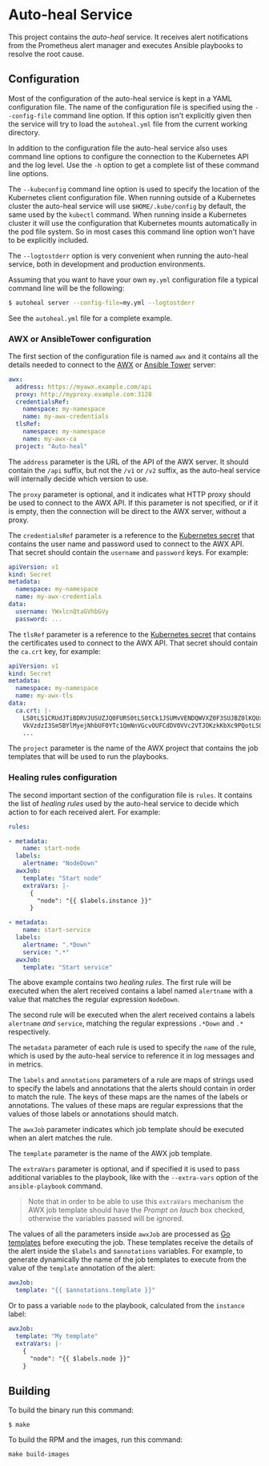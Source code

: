 # Auto-heal Service

This project contains the _auto-heal_ service. It receives alert notifications
from the Prometheus alert manager and executes Ansible playbooks to resolve the
root cause.

## Configuration

Most of the configuration of the auto-heal service is kept in a YAML
configuration file. The name of the configuration file is specified using the
`--config-file` command line option. If this option isn't explicitly given then
the service will try to load the `autoheal.yml` file from the current working
directory.

In addition to the configuration file the auto-heal service also uses command
line options to configure the connection to the Kubernetes API and the log
level. Use the `-h` option to get a complete list of these command line options.

The `--kubeconfig` command line option is used to specify the location of the
Kubernetes client configuration file. When running outside of a Kubernetes
cluster the auto-heal service will use `$HOME/.kube/config` by default, the same
used by the `kubectl` command. When running inside a Kubernetes cluster it will
use the configuration that Kubernetes mounts automatically in the pod file
system. So in most cases this command line option won't have to be explicitly
included.

The `--logtostderr` option is very convenient when running the auto-heal
service, both in development and production environments.

Assuming that you want to have your own `my.yml` configuration file a typical
command line will be the following:

```bash
$ autoheal server --config-file=my.yml --logtostderr
```

See the `autoheal.yml` file for a complete example.

### AWX or AnsibleTower configuration

The first section of the configuration file is named `awx` and it contains all
the details needed to connect to the [AWX](https://www.ansible.com/products/awx-project)
or [Ansible Tower](https://www.ansible.com/products/tower) server:

```yaml
awx:
  address: https://myawx.example.com/api
  proxy: http://myproxy.example.com:3128
  credentialsRef:
    namespace: my-namespace
    name: my-awx-credentials
  tlsRef:
    namespace: my-namespace
    name: my-awx-ca
  project: "Auto-heal"
```

The `address` parameter is the URL of the API of the AWX server. It should
contain the `/api` suffix, but not the `/v1` or `/v2` suffix, as the auto-heal
service will internally decide which version to use.

The `proxy` parameter is optional, and it indicates what HTTP proxy should be
used to connect to the AWX API. If this parameter is not specified, or if it is
empty, then the connection will be direct to the AWX server, without a proxy.

The `credentialsRef` parameter is a reference to the [Kubernetes
secret](https://kubernetes.io/docs/concepts/configuration/secret) that contains
the user name and password used to connect to the AWX API. That secret should
contain the `username` and `password` keys. For example:

```yaml
apiVersion: v1
kind: Secret
metadata:
  namespace: my-namespace
  name: my-awx-credentials
data:
  username: YWxlcnQtaGVhbGVy
  password: ...
```

The `tlsRef` parameter is a reference to the [Kubernetes
secret](https://kubernetes.io/docs/concepts/configuration/secret) that contains
the certificates used to connect to the AWX API. That secret should contain the
`ca.crt` key, for example:

```yaml
apiVersion: v1
kind: Secret
metadata:
  namespace: my-namespace
  name: my-awx-tls
data:
  ca.crt: |-
    LS0tLS1CRUdJTiBDRVJUSUZJQ0FURS0tLS0tCk1JSUMvVENDQWVXZ0F3SUJBZ0lKQUxNRXB6OWxa
    VkVzdzI3Sm5BYlMyejNhbUF0YTc1QmNnVGcvOUFCdDV0VVc2VTJOKzkKbXc9PQotLS0tLUVORCBD
    ...
```

The `project` parameter is the name of the AWX project that contains the job
templates that will be used to run the playbooks.

### Healing rules configuration

The second important section of the configuration file is `rules`. It contains
the list of _healing rules_ used by the auto-heal service to decide which action
to for each received alert. For example:

```yaml
rules:

- metadata:
    name: start-node
  labels:
    alertname: "NodeDown"
  awxJob:
    template: "Start node"
    extraVars: |-
      {
        "node": "{{ $labels.instance }}"
      }

- metadata:
    name: start-service
  labels:
    alertname: ".*Down"
    service: ".*"
  awxJob:
    template: "Start service"
```

The above example contains two _healing rules_. The first rule will be
executed when the alert received contains a label named `alertname` with
a value that matches the regular expression `NodeDown`.

The second rule will be executed when the alert received contains a
labels `alertname` *and* `service`, matching the regular expressions
`.*Down` and `.*` respectively.

The `metadata` parameter of each rule is used to specify the `name` of
the rule, which is used by the auto-heal service to reference it in log
messages and in metrics.

The `labels` and `annotations` parameters of a rule are maps of strings
used to specify the labels and annotations that the alerts should
contain in order to match the rule. The keys of these maps are the names
of the labels or annotations. The values of these maps are regular
expressions that the values of those labels or annotations should match.

The `awxJob` parameter indicates which job template should be executed
when an alert matches the rule.

The `template` parameter is the name of the AWX job template.

The `extraVars` parameter is optional, and if specified it is used to
pass additional variables to the playbook, like with the `--extra-vars`
option of the `ansible-playbook` command.

> Note that in order to be able to use this `extraVars` mechanism the
> AWX job template should have the _Prompt on lauch_ box checked,
> otherwise the variables passed will be ignored.

The values of all the parameters inside `awxJob` are processed as [Go
templates](https://golang.org/pkg/text/template) before executing the
job. These templates receive the details of the alert inside the
`$labels` and `$annotations` variables. For example, to generate
dynamically the name of the job templates to execute from the value of
the `template` annotation of the alert:

```yaml
awxJob:
  template: "{{ $annotations.template }}"
```

Or to pass a variable `node` to the playbook, calculated from the
`instance` label:

```yaml
awxJob:
  template: "My template"
  extraVars: |-
    {
      "node": "{{ $labels.node }}"
    }
```

## Building

To build the binary run this command:

```
$ make
```

To build the RPM and the images, run this command:

```
make build-images
```
